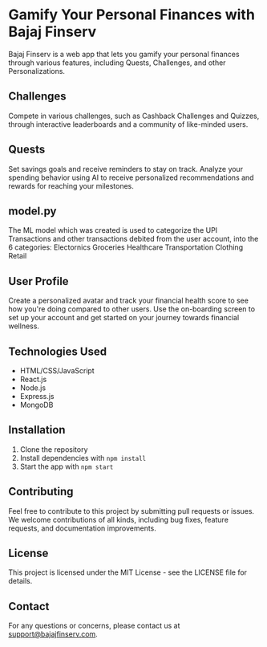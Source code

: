 # Gamify Your Personal Finances with Bajaj Finserv

Bajaj Finserv is a web app that lets you gamify your personal finances through various features, including Quests, Challenges, and other Personalizations.

## Challenges

Compete in various challenges, such as Cashback Challenges and Quizzes, through interactive leaderboards and a community of like-minded users.

## Quests

Set savings goals and receive reminders to stay on track. Analyze your spending behavior using AI to receive personalized recommendations and rewards for reaching your milestones.

## model.py

The ML model which was created is used to categorize the UPI Transactions and other transactions debited from the user account, into the 6 categories:
Electornics
Groceries
Healthcare
Transportation
Clothing
Retail

## User Profile

Create a personalized avatar and track your financial health score to see how you're doing compared to other users. Use the on-boarding screen to set up your account and get started on your journey towards financial wellness.

## Technologies Used

- HTML/CSS/JavaScript
- React.js
- Node.js
- Express.js
- MongoDB

## Installation

1. Clone the repository
2. Install dependencies with `npm install`
3. Start the app with `npm start`

## Contributing

Feel free to contribute to this project by submitting pull requests or issues. We welcome contributions of all kinds, including bug fixes, feature requests, and documentation improvements.

## License

This project is licensed under the MIT License - see the LICENSE file for details.

## Contact

For any questions or concerns, please contact us at support@bajajfinserv.com.
